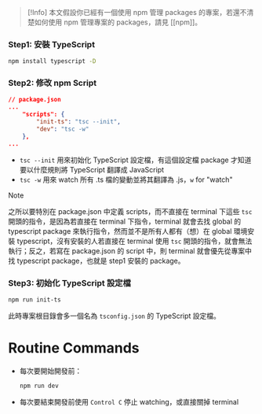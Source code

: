 >[!Info]
>本文假設你已經有一個使用 npm 管理 packages 的專案，若還不清楚如何使用 npm 管理專案的 packages，請見 [[npm]]。

### Step1: 安裝 TypeScript

```bash
npm install typescript -D
```

### Step2: 修改 npm Script

```json
// package.json
...
    "scripts": {
        "init-ts": "tsc --init",
        "dev": "tsc -w"
    },
...
```

- `tsc --init` 用來初始化 TypeScript 設定檔，有這個設定檔 package 才知道要以什麼規則將 TypeScript 翻譯成 JavaScript
- `tsc -w` 用來 watch 所有 .ts 檔的變動並將其翻譯為 .js，`w` for "watch"

>[!Note]
>之所以要特別在 package.json 中定義 scripts，而不直接在 terminal 下這些 `tsc` 開頭的指令，是因為若直接在 terminal 下指令，terminal 就會去找 global 的 typescript package 來執行指令，然而並不是所有人都有（想）在 global 環境安裝 typescript，沒有安裝的人若直接在 terminal 使用 `tsc` 開頭的指令，就會無法執行；反之，若寫在 package.json 的 script 中，則 terminal 就會優先從專案中找 typescript package，也就是 step1 安裝的 package。

### Step3: 初始化 TypeScript 設定檔

```bash
npm run init-ts
```

此時專案根目錄會多一個名為 `tsconfig.json` 的 TypeScript 設定檔。

# Routine Commands

- 每次要開始開發前：

    ```bash
    npm run dev
    ```

- 每次要結束開發前使用 `Control C` 停止 watching，或直接關掉 terminal
